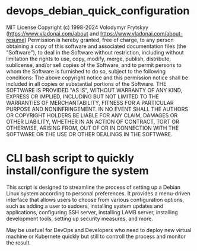 # devops_debian_quick_configuration

MIT License
Copyright (c) 1998-2024 Volodymyr Frytskyy (https://www.vladonai.com/about and https://www.vladonai.com/about-resume)
Permission is hereby granted, free of charge, to any person obtaining a copy of this software and associated documentation files (the "Software"), to deal in the Software without restriction, including without limitation the rights to use, copy, modify, merge, publish, distribute, sublicense, and/or sell copies of the Software, and to permit persons to whom the Software is furnished to do so, subject to the following conditions:
The above copyright notice and this permission notice shall be included in all copies or substantial portions of the Software.
THE SOFTWARE IS PROVIDED "AS IS", WITHOUT WARRANTY OF ANY KIND, EXPRESS OR IMPLIED, INCLUDING BUT NOT LIMITED TO THE WARRANTIES OF MERCHANTABILITY, FITNESS FOR A PARTICULAR PURPOSE AND NONINFRINGEMENT. IN NO EVENT SHALL THE AUTHORS OR COPYRIGHT HOLDERS BE LIABLE FOR ANY CLAIM, DAMAGES OR OTHER LIABILITY, WHETHER IN AN ACTION OF CONTRACT, TORT OR OTHERWISE, ARISING FROM, OUT OF OR IN CONNECTION WITH THE SOFTWARE OR THE USE OR OTHER DEALINGS IN THE SOFTWARE.

# CLI bash script to quickly install/configure the system

This script is designed to streamline the process of setting up a Debian Linux system according to personal preferences. It provides a menu-driven interface that allows users to choose from various configuration options, such as adding a user to sudoers, installing system updates and applications, configuring SSH server, installing LAMB server, installing development tools, setting up security measures, and more.

May be usefuel for DevOps and Developers who need to deploy new virtual machine or Kubernete quickly but still to controll the process and monitor the result.
